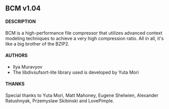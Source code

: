 ## BCM v1.04

#### DESCRIPTION
BCM is a high-performance file compressor that utilizes advanced context modeling techniques to achieve a very high compression ratio. All in all, it's like a big brother of the BZIP2.

#### AUTHORS
- Ilya Muravyov
- The libdivsufsort-lite library used is developed by Yuta Mori

#### THANKS
Special thanks to Yuta Mori, Matt Mahoney, Eugene Shelwien, Alexander Ratushnyak, Przemyslaw Skibinski and LovePimple.
